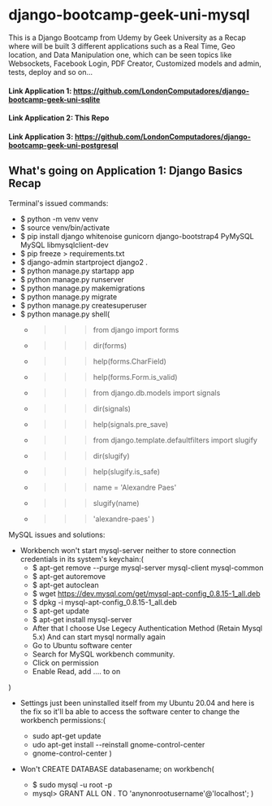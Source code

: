 # django-bootcamp-geek-uni-mysql

This is a Django Bootcamp from Udemy by Geek University as a Recap where will be built 3 different applications such as a Real Time, Geo location, and Data Manipulation one, which can be seen topics like Websockets, Facebook Login, PDF Creator, Customized models and admin, tests, deploy and so on...

#### Link Application 1: https://github.com/LondonComputadores/django-bootcamp-geek-uni-sqlite

#### Link Application 2: This Repo

#### Link Application 3: https://github.com/LondonComputadores/django-bootcamp-geek-uni-postgresql


## What's going on Application 1: Django Basics Recap

Terminal's issued commands:

- $ python -m venv venv
- $ source venv/bin/activate
- $ pip install django whitenoise gunicorn django-bootstrap4 PyMySQL
MySQL libmysqlclient-dev
- $ pip freeze > requirements.txt
- $ django-admin startproject django2 .
- $ python manage.py startapp app
- $ python manage.py runserver
- $ python manage.py makemigrations
- $ python manage.py migrate
- $ python manage.py createsuperuser
- $ python manage.py shell(
    - >>> from django import forms
    - >>> dir(forms)
    - >>> help(forms.CharField)
    - >>> help(forms.Form.is_valid)
    - >>> from django.db.models import signals
    - >>> dir(signals)
    - >>> help(signals.pre_save)
    - >>> from django.template.defaultfilters import slugify
    - >>> dir(slugify)
    - >>> help(slugify.is_safe)
    - >>> name = 'Alexandre Paes'
    - >>> slugify(name)
    - >>> 'alexandre-paes'
)


MySQL issues and solutions:

- Workbench won't start mysql-server neither to store connection   credentials in its system's keychain:(
    - $ apt-get remove --purge mysql-server mysql-client mysql-common
    - $ apt-get autoremove
    - $ apt-get autoclean
    - $ wget https://dev.mysql.com/get/mysql-apt-config_0.8.15-1_all.deb
    - $ dpkg -i mysql-apt-config_0.8.15-1_all.deb
    - $ apt-get update
    - $ apt-get install mysql-server
    - After that I choose Use Legecy Authentication Method (Retain Mysql 5.x) And can start mysql normally again
    - Go to Ubuntu software center
    - Search for MySQL workbench community.
    - Click on permission
    - Enable Read, add .... to on

)

- Settings just been uninstalled itself from my Ubuntu 20.04 and here is the fix so it'll ba able to access the software center to change the workbench permissions:(
     - sudo apt-get update
     - udo apt-get install --reinstall gnome-control-center
     - gnome-control-center
 )

- Won't CREATE DATABASE databasename; on workbench(
    - $ sudo mysql -u root -p
    - mysql> GRANT ALL ON *.* TO 'anynonrootusername'@'localhost';
)